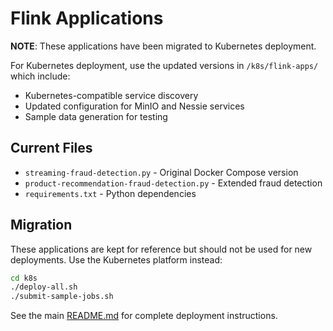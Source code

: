 # Flink Applications

**NOTE**: These applications have been migrated to Kubernetes deployment.

For Kubernetes deployment, use the updated versions in `/k8s/flink-apps/` which include:
- Kubernetes-compatible service discovery
- Updated configuration for MinIO and Nessie services
- Sample data generation for testing

## Current Files

- `streaming-fraud-detection.py` - Original Docker Compose version
- `product-recommendation-fraud-detection.py` - Extended fraud detection
- `requirements.txt` - Python dependencies

## Migration

These applications are kept for reference but should not be used for new deployments. 
Use the Kubernetes platform instead:

```bash
cd k8s
./deploy-all.sh
./submit-sample-jobs.sh
```

See the main [README.md](../README.md) for complete deployment instructions.